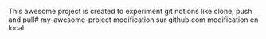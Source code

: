 This awesome project is created to experiment git notions like clone, push and pull# my-awesome-project
modification sur github.com
modification en local
